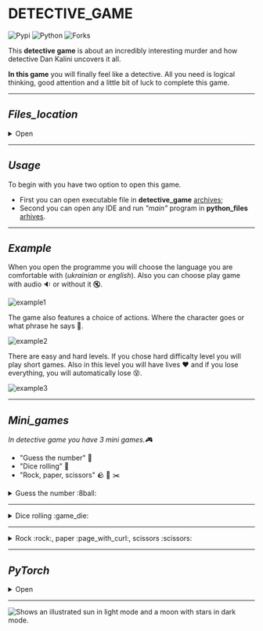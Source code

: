 # DETECTIVE_GAME
![Pypi](https://img.shields.io/pypi/v/detective?color=orange)
![Python](https://img.shields.io/pypi/pyversions/detective?color=blueviolet)
![Forks](https://img.shields.io/github/forks/Kalinka5/detective_game?style=social)

This **detective game** is about an incredibly interesting murder and how detective Dan Kalini uncovers it all.

**In this game** you will finally feel like a detective. All you need is logical thinking, good attention and a little bit of luck to complete this game.
___

## *Files_location*
<details>
<summary>Open</summary>

+ :file_folder: archives
  + detective_game_rar
  + detective_game_zip
  + python_files_rar
  + python_files_zip
+ :file_folder: programme
  + :file_folder: audio
  + :file_folder: audio_ukr
  + :file_folder: characters
  + game
  + hard_mini_games
  + health_exception
  + main
  + questions
  + story
+ text_of_audiofiles
+ text_of_audiofiles_ua
</details>

___

## *Usage*
To begin with you have two option to open this game. 
- First you can open executable file in **detective_game** [archives](https://github.com/Kalinka5/detective_game/tree/main/archives);
- Second you can open any IDE and run *"main"* program in **python_files** [arhives](https://github.com/Kalinka5/detective_game/tree/main/archives).
___

## *Example*
When you open the programme you will choose the language you are comfortable with (*ukrainian* or *english*). Also you can choose play game with audio :sound: or without it :mute:. 

![example1](https://user-images.githubusercontent.com/106172806/215560978-70ff98a8-e36e-479b-8bed-b6e921a82850.jpg)

The game also features a choice of actions. Where the character goes or what phrase he says :thinking:.

![example2](https://user-images.githubusercontent.com/106172806/215561010-d57ef97c-c97f-44d1-9e88-152cb20113ec.jpg)

There are easy and hard levels. If you chose hard difficalty level you will play short games. Also in this level you will have lives :hearts: and if you lose everything, you will automatically lose :dizzy_face:.

![example3](https://user-images.githubusercontent.com/106172806/215561028-2ec3b8c8-7ce1-4992-a733-dfceccf2856b.jpg)

___

## *Mini_games*
*In detective game you have 3 mini games.:video_game:*
- "Guess the number" :8ball:
- "Dice rolling" :game_die:
- "Rock, paper, scissors" :rock: :page_with_curl: :scissors:

<details>
<summary>Guess the number :8ball:</summary>

It's first game where you should guess the number which computer was guessed.
Here’s what it looks like:
  
![game1](https://user-images.githubusercontent.com/106172806/215561082-c87e3ec3-0d8c-48a7-b5e4-67e7b92e2ad2.JPG)
</details>

___

<details>
<summary>Dice rolling :game_die:</summary>

This is second game, where you must roll the dice and sum of the digits must be greater than or equal to 8. Here’s what it looks like:

![game2](https://user-images.githubusercontent.com/106172806/215561130-a0879b40-74c9-41b8-a36a-567694933a07.JPG)
</details>

___

<details>
<summary>Rock :rock:, paper :page_with_curl:, scissors :scissors:</summary>

And there is last game where you should play famous child game "Rock, paper, scissors". I hope you know rules of this game. Here’s what it looks like:

![game3](https://user-images.githubusercontent.com/106172806/215561164-c381981f-92cf-4662-a555-e7bd8ec7ee29.JPG)
![game3_1](https://user-images.githubusercontent.com/106172806/215561177-9ead4165-7bc2-4a93-a47c-816938cd1c74.JPG)
</details>

___

## *PyTorch*
<details>
<summary>Open</summary>

And the trump card in my program is the voices of [Silero models](https://github.com/snakers4/silero-models).

With this module you can set more than 100 votes to the character. 

First of all, import [torch](https://github.com/pytorch/pytorch) and [soundfile](https://pypi.org/project/SoundFile/) in our programm.
```python
import torch
import soundfile as sf
```

Then make configuration of character:
```python
language = 'en'
model_id = 'v3_en'
sample_rate = 48000
speaker = 'en_70'  # en_0, en_1, ..., en_117, random
put_accent = True
put_yo = True
device = torch.device('cpu')  # cpu or gpu


model, _ = torch.hub.load(repo_or_dir='snakers4/silero-models',
                          model='silero_tts',
                          language=language,
                          speaker=model_id)

model.to(device)
```
In conclusion, we convert text to speach and save it in _wav_ format.
```python
def author_speak(what: str, n):
    audio = model.apply_tts(ssml_text=what,
                            speaker=speaker,
                            sample_rate=sample_rate,
                            put_accent=put_accent,
                            put_yo=put_yo)

    sf.write(f'vvauthor_say{n}.wav', audio, sample_rate)
```
</details>

___

<picture>
  <source media="(prefers-color-scheme: dark)" srcset="https://user-images.githubusercontent.com/25423296/163456776-7f95b81a-f1ed-45f7-b7ab-8fa810d529fa.png">
  <source media="(prefers-color-scheme: light)" srcset="https://user-images.githubusercontent.com/25423296/163456779-a8556205-d0a5-45e2-ac17-42d089e3c3f8.png">
  <img alt="Shows an illustrated sun in light mode and a moon with stars in dark mode." src="https://user-images.githubusercontent.com/25423296/163456779-a8556205-d0a5-45e2-ac17-42d089e3c3f8.png">
</picture>
